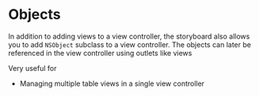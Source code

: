 # Objects

In addition to adding views to a view controller, the storyboard also allows you
to add `NSObject` subclass to a view controller. The objects can later be
referenced in the view controller using outlets like views

Very useful for

- Managing multiple table views in a single view controller
